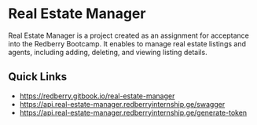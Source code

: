 # Real Estate Manager

Real Estate Manager is a project created as an assignment for acceptance into the Redberry Bootcamp. It enables to manage real estate listings and agents, including adding, deleting, and viewing listing details.

## Quick Links

- https://redberry.gitbook.io/real-estate-manager
- https://api.real-estate-manager.redberryinternship.ge/swagger
- https://api.real-estate-manager.redberryinternship.ge/generate-token